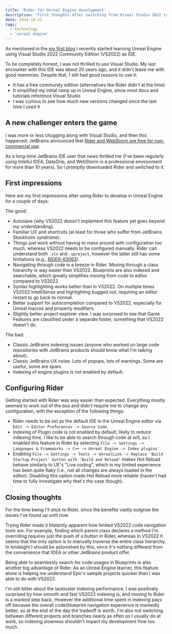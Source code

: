 ```yaml
---
title: 'Rider for Unreal Engine development'
description: 'First thoughts after switching from Visual Studio 2022 to Rider for Unreal Engine development'
date: 2024-10-31
tags:
  - technology
  - 'unreal engine'
---
```


As mentioned in the [my first blog](https://www.core567.com/blog/hello-internet/) I recently started learning Unreal Engine using Visual Studio 2022 Community Edition (VS2022) as IDE.

To be completely honest, I was not thrilled to use Visual Studio. My last encounter with this IDE was about 20 years ago, and it didn't leave me with good memories. Despite that, I still had good reasons to use it:
* It has a free community edition (alternatives like Rider didn't at the time)
* It simplified my initial ramp up in Unreal Engine, since most docs and tutorials reference Visual Studio
* I was curious to see how much new versions changed since the last time I used it


## A new challenger enters the game

I was more or less chugging along with Visual Studio, and then this happened: JetBrains announced that [Rider and WebStorm are free for non-commercial use](https://blog.jetbrains.com/blog/2024/10/24/webstorm-and-rider-are-now-free-for-non-commercial-use/).

As a long-time JetBrains IDE user that news thrilled me (I've been regularly using IntelliJ IDEA, DataGrip, and WebStorm in a professional environment for more than 10 years). So I promptly downloaded Rider and switched to it.


## First impressions

Here are my first impressions after using Rider to develop in Unreal Engine for a couple of days:

The good:
* Autosave (why VS2022 doesn't implement this feature yet goes beyond my understanding).
* Familiar UX and shortcuts (at least for those who suffer from JetBrains Stockholm syndrome).
* Things just work without having to mess around with configuration too much, whereas VS2022 needs to be configured manually. Rider can understand both `.sln` and `.uproject`, however the latter still has some limitations (e.g., [RIDER-63063](https://youtrack.jetbrains.com/issue/RIDER-63063)).
* Navigating through code is a breeze in Rider. Moving through a class hierarchy is way easier than VS2022. Blueprints are also indexed and searchable, which greatly simplifies moving from code to editor compared to VS2022.
* Syntax highlighting works better than in VS2022. On multiple times VS2022 IntelliSense and highlighting bugged out, requiring an editor restart to go back to normal.
* Better support for autocompletion compared to VS2022, especially for Unreal macros and property modifiers.
* Slightly better project explorer view. I was surprised to see that Game Features are classified under a separate folder, something that VS2022 doesn't do.


The bad:
* Classic JetBrains indexing issues (anyone who worked on large code repositories with JetBrains products should know what I'm talking about). 
* Classic JetBrains UX noise. Lots of popups, lots of warnings. Some are useful, some are spam.
* Indexing of engine plugins is not enabled by default.


## Configuring Rider

Getting started with Rider was way easier than expected. Everything mostly seemed to work out of the box and didn't require me to change any configuration, with the exception of the following things:

* Rider needs to be set as the default IDE in the Unreal Engine editor via `Edit -> Editor Preferences -> Source Code`.
* Indexing of Plugin code is not enabled by default, likely to reduce indexing time. I like to be able to search through code at will, so I enabled this feature in Rider by selecting `File -> Settings -> Languages & Frameworks -> C++ -> Unreal Engine -> Index plugins'`.
* Enabling `File -> Settings -> Tools -> UnrealLink -> Replace 'Build Startup Project' button with 'Build and Reload'` makes Hot Reload behave similarly to UE's "Live coding", which in my limited experience has been quite flaky (i.e., not all changes are always loaded in the editor). Disabling this option made Hot Reload more reliable (haven't had time to fully investigate why that's the case though).


## Closing thoughts

For the time being I'll stick to Rider, since the benefits vastly outgrow the issues I've found up until now.

Trying Rider made it blatantly apparent how limited VS2022 code navigation tools are. For example, finding which parent class declares a method I'm overriding requires just the push of a button in Rider, whereas in VS2022 it seems that the only option is to manually traverse the entire class hierarchy. In hindsight I should be astonished by this, since it's nothing different from the convenience that IDEA or other JetBrains product offer.

Being able to seamlessly search for code usages in Blueprints is also another big advantage of Rider. As an Unreal Engine learner, this feature alone is helping me understand Epic's sample projects quicker than I was able to do with VS2022.

I'm still bitter about the lackluster indexing performance. I was positively surprised by how smooth and fast VS2022 indexing is, and moving to Rider is a marked step back. However the additional time spent in indexing pays off because the overall code/blueprint navigation experience is markedly better, so at the end of the day the tradeoff is worth. I'm also not switching between different projects and branches nearly as often as I usually do at work, so indexing slowness shouldn't impact my development flow too much.